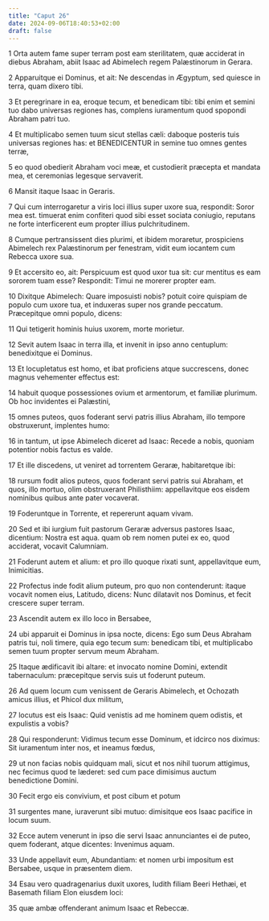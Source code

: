 ```yaml
---
title: "Caput 26"
date: 2024-09-06T18:40:53+02:00
draft: false
---
```




1 Orta autem fame super terram post eam sterilitatem, quæ acciderat in diebus Abraham, abiit Isaac ad Abimelech regem Palæstinorum in Gerara.

2 Apparuitque ei Dominus, et ait: Ne descendas in Ægyptum, sed quiesce in terra, quam dixero tibi.

3 Et peregrinare in ea, eroque tecum, et benedicam tibi: tibi enim et semini tuo dabo universas regiones has, complens iuramentum quod spopondi Abraham patri tuo.

4 Et multiplicabo semen tuum sicut stellas cæli: daboque posteris tuis universas regiones has: et BENEDICENTUR in semine tuo omnes gentes terræ,

5 eo quod obedierit Abraham voci meæ, et custodierit præcepta et mandata mea, et ceremonias legesque servaverit.

6 Mansit itaque Isaac in Geraris.

7 Qui cum interrogaretur a viris loci illius super uxore sua, respondit: Soror mea est. timuerat enim confiteri quod sibi esset sociata coniugio, reputans ne forte interficerent eum propter illius pulchritudinem.

8 Cumque pertransissent dies plurimi, et ibidem moraretur, prospiciens Abimelech rex Palæstinorum per fenestram, vidit eum iocantem cum Rebecca uxore sua.

9 Et accersito eo, ait: Perspicuum est quod uxor tua sit: cur mentitus es eam sororem tuam esse? Respondit: Timui ne morerer propter eam.

10 Dixitque Abimelech: Quare imposuisti nobis? potuit coire quispiam de populo cum uxore tua, et induxeras super nos grande peccatum. Præcepitque omni populo, dicens:

11 Qui tetigerit hominis huius uxorem, morte morietur.

12 Sevit autem Isaac in terra illa, et invenit in ipso anno centuplum: benedixitque ei Dominus.

13 Et locupletatus est homo, et ibat proficiens atque succrescens, donec magnus vehementer effectus est:

14 habuit quoque possessiones ovium et armentorum, et familiæ plurimum. Ob hoc invidentes ei Palæstini,

15 omnes puteos, quos foderant servi patris illius Abraham, illo tempore obstruxerunt, implentes humo:

16 in tantum, ut ipse Abimelech diceret ad Isaac: Recede a nobis, quoniam potentior nobis factus es valde.

17 Et ille discedens, ut veniret ad torrentem Geraræ, habitaretque ibi:

18 rursum fodit alios puteos, quos foderant servi patris sui Abraham, et quos, illo mortuo, olim obstruxerant Philisthiim: appellavitque eos eisdem nominibus quibus ante pater vocaverat.

19 Foderuntque in Torrente, et repererunt aquam vivam.

20 Sed et ibi iurgium fuit pastorum Geraræ adversus pastores Isaac, dicentium: Nostra est aqua. quam ob rem nomen putei ex eo, quod acciderat, vocavit Calumniam.

21 Foderunt autem et alium: et pro illo quoque rixati sunt, appellavitque eum, Inimicitias.

22 Profectus inde fodit alium puteum, pro quo non contenderunt: itaque vocavit nomen eius, Latitudo, dicens: Nunc dilatavit nos Dominus, et fecit crescere super terram.

23 Ascendit autem ex illo loco in Bersabee,

24 ubi apparuit ei Dominus in ipsa nocte, dicens: Ego sum Deus Abraham patris tui, noli timere, quia ego tecum sum: benedicam tibi, et multiplicabo semen tuum propter servum meum Abraham.

25 Itaque ædificavit ibi altare: et invocato nomine Domini, extendit tabernaculum: præcepitque servis suis ut foderunt puteum.

26 Ad quem locum cum venissent de Geraris Abimelech, et Ochozath amicus illius, et Phicol dux militum,

27 locutus est eis Isaac: Quid venistis ad me hominem quem odistis, et expulistis a vobis?

28 Qui responderunt: Vidimus tecum esse Dominum, et idcirco nos diximus: Sit iuramentum inter nos, et ineamus fœdus,

29 ut non facias nobis quidquam mali, sicut et nos nihil tuorum attigimus, nec fecimus quod te læderet: sed cum pace dimisimus auctum benedictione Domini.

30 Fecit ergo eis convivium, et post cibum et potum

31 surgentes mane, iuraverunt sibi mutuo: dimisitque eos Isaac pacifice in locum suum.

32 Ecce autem venerunt in ipso die servi Isaac annunciantes ei de puteo, quem foderant, atque dicentes: Invenimus aquam.

33 Unde appellavit eum, Abundantiam: et nomen urbi impositum est Bersabee, usque in præsentem diem.

34 Esau vero quadragenarius duxit uxores, Iudith filiam Beeri Hethæi, et Basemath filiam Elon eiusdem loci:

35 quæ ambæ offenderant animum Isaac et Rebeccæ.


